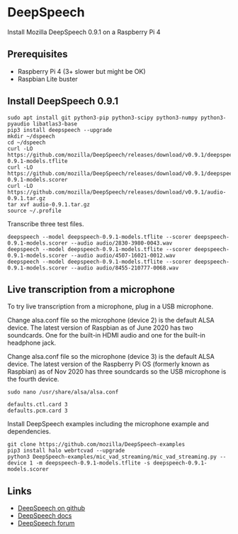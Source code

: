 # DeepSpeech
Install Mozilla DeepSpeech 0.9.1 on a Raspberry Pi 4

## Prerequisites
* Raspberry Pi 4 (3+ slower but might be OK)
* Raspbian Lite buster

## Install DeepSpeech 0.9.1
```
sudo apt install git python3-pip python3-scipy python3-numpy python3-pyaudio libatlas3-base
pip3 install deepspeech --upgrade
mkdir ~/dspeech
cd ~/dspeech
curl -LO https://github.com/mozilla/DeepSpeech/releases/download/v0.9.1/deepspeech-0.9.1-models.tflite
curl -LO https://github.com/mozilla/DeepSpeech/releases/download/v0.9.1/deepspeech-0.9.1-models.scorer
curl -LO https://github.com/mozilla/DeepSpeech/releases/download/v0.9.1/audio-0.9.1.tar.gz
tar xvf audio-0.9.1.tar.gz
source ~/.profile
```

Transcribe three test files.

```
deepspeech --model deepspeech-0.9.1-models.tflite --scorer deepspeech-0.9.1-models.scorer --audio audio/2830-3980-0043.wav
deepspeech --model deepspeech-0.9.1-models.tflite --scorer deepspeech-0.9.1-models.scorer --audio audio/4507-16021-0012.wav
deepspeech --model deepspeech-0.9.1-models.tflite --scorer deepspeech-0.9.1-models.scorer --audio audio/8455-210777-0068.wav
```

## Live transcription from a microphone

To try live transcription from a microphone, plug in a USB microphone.

Change alsa.conf file so the microphone (device 2) is the default ALSA device. The latest version of Raspbian
as of June 2020 has two soundcards. One for the built-in HDMI audio and one for the built-in headphone jack.

Change alsa.conf file so the microphone (device 3) is the default ALSA device.
The latest version of the Raspberry Pi OS (formerly known as Raspbian) as of
Nov 2020 has three soundcards so the USB microphone is the fourth device.

```
sudo nano /usr/share/alsa/alsa.conf
```

```
defaults.ctl.card 3
defaults.pcm.card 3
```

Install DeepSpeech examples including the microphone example and dependencies.

```
git clone https://github.com/mozilla/DeepSpeech-examples
pip3 install halo webrtcvad --upgrade
python3 DeepSpeech-examples/mic_vad_streaming/mic_vad_streaming.py --device 1 -m deepspeech-0.9.1-models.tflite -s deepspeech-0.9.1-models.scorer
```

## Links
* [DeepSpeech on github](https://github.com/mozilla/STT)
* [DeepSpeech docs](https://deepspeech.readthedocs.io/en/latest/)
* [DeepSpeech forum](https://discourse.mozilla.org/c/mozilla-voice-stt/247)
